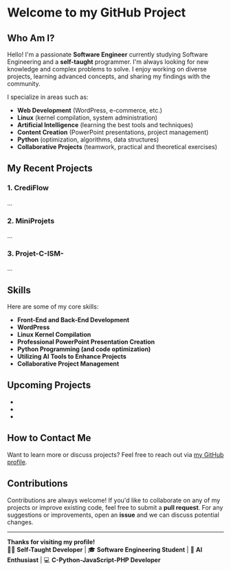 # Welcome to my GitHub Project

## Who Am I?

Hello! I'm a passionate **Software Engineer** currently studying Software Engineering and a **self-taught** programmer. I'm always looking for new knowledge and complex problems to solve. I enjoy working on diverse projects, learning advanced concepts, and sharing my findings with the community.

I specialize in areas such as:
- **Web Development** (WordPress, e-commerce, etc.)
- **Linux** (kernel compilation, system administration)
- **Artificial Intelligence** (learning the best tools and techniques)
- **Content Creation** (PowerPoint presentations, project management)
- **Python** (optimization, algorithms, data structures)
- **Collaborative Projects** (teamwork, practical and theoretical exercises)

## My Recent Projects

### 1. **CrediFlow**  
...

### 2. **MiniProjets**  
...

### 3. **Projet-C-ISM-**
...


## Skills

Here are some of my core skills:
- **Front-End and Back-End Development**  
- **WordPress**  
- **Linux Kernel Compilation**  
- **Professional PowerPoint Presentation Creation**  
- **Python Programming (and code optimization)**  
- **Utilizing AI Tools to Enhance Projects**  
- **Collaborative Project Management**

## Upcoming Projects

-
-
-

## How to Contact Me

Want to learn more or discuss projects? Feel free to reach out via [my GitHub profile](https://github.com/ShadowHaku54).

## Contributions

Contributions are always welcome! If you'd like to collaborate on any of my projects or improve existing code, feel free to submit a **pull request**. For any suggestions or improvements, open an **issue** and we can discuss potential changes.

---

**Thanks for visiting my profile!**  
👨‍💻 **Self-Taught Developer** | 🎓 **Software Engineering Student** | 🤖 **AI Enthusiast** | 💻 **C-Python-JavaScript-PHP Developer**


<!---
ShadowHaku54/ShadowHaku54 is a ✨ special ✨ repository because its `README.md` (this file) appears on your GitHub profile.
You can click the Preview link to take a look at your changes.
--->
